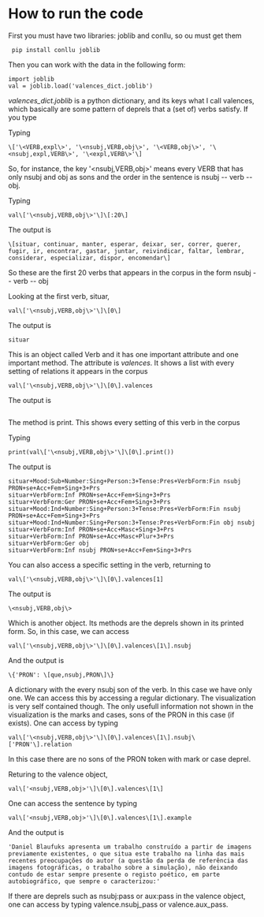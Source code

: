 # How to run the code

First you must have two libraries: joblib and conllu, so ou must get them

``` pip install conllu joblib```

Then you can work with the data in the following form:

```from valences import *
import joblib
val = joblib.load('valences_dict.joblib')
```

*valences_dict.joblib* is a python dictionary, and its keys what I call valences, which basically are some pattern of deprels that a (set of) verbs satisfy. If you type

Typing

```list(val.keys())[:5]
\['\<VERB,expl\>', '\<nsubj,VERB,obj\>', '\<VERB,obj\>', '\<nsubj,expl,VERB\>', '\<expl,VERB\>'\]
```

So, for instance, the key '<nsubj,VERB,obj>' means every VERB that has only nsubj and obj as sons and the order in the sentence is nsubj -- verb -- obj.

Typing

```
val\['\<nsubj,VERB,obj\>'\]\[:20\]
```

The output is

```
\[situar, continuar, manter, esperar, deixar, ser, correr, querer, fugir, ir, encontrar, gastar, juntar, reivindicar, faltar, lembrar, considerar, especializar, dispor, encomendar\]
```

So these are the first 20 verbs that appears in the corpus in the form nsubj -- verb -- obj

Looking at the first verb, situar,

```
val\['\<nsubj,VERB,obj\>'\]\[0\]
```

The output is

```
situar
```

This is an object called Verb and it has one important attribute and one important method. The attribute is *valences*. It shows a list with every setting of relations it appears in the corpus

```
val\['\<nsubj,VERB,obj\>'\]\[0\].valences
```

The output is

```\[\<VERB,expl\>, \<nsubj,VERB,obj\>, \<VERB,obj\>, \<nsubj,expl,VERB\>, \<nsubj,expl,VERB\>, \<expl,VERB\>, \<nsubj,expl,VERB\>, \<expl,VERB\>, \<VERB,expl\>, \<nsubj,VERB,expl\>, \<VERB,expl\>, \<expl,VERB\>\]
```

The method is print. This shows every setting of this verb in the corpus


Typing

```
print(val\['\<nsubj,VERB,obj\>'\]\[0\].print())
```

The output is

```
situar+Mood:Sub+Number:Sing+Person:3+Tense:Pres+VerbForm:Fin nsubj PRON+se+Acc+Fem+Sing+3+Prs
situar+VerbForm:Inf PRON+se+Acc+Fem+Sing+3+Prs
situar+VerbForm:Ger PRON+se+Acc+Fem+Sing+3+Prs
situar+Mood:Ind+Number:Sing+Person:3+Tense:Pres+VerbForm:Fin nsubj PRON+se+Acc+Fem+Sing+3+Prs
situar+Mood:Ind+Number:Sing+Person:3+Tense:Pres+VerbForm:Fin obj nsubj 
situar+VerbForm:Inf PRON+se+Acc+Masc+Sing+3+Prs
situar+VerbForm:Inf PRON+se+Acc+Masc+Plur+3+Prs
situar+VerbForm:Ger obj 
situar+VerbForm:Inf nsubj PRON+se+Acc+Fem+Sing+3+Prs
```

You can also access a specific setting in the verb, returning to

```
val\['\<nsubj,VERB,obj\>'\]\[0\].valences[1]
```

The output is

```
\<nsubj,VERB,obj\>
```

Which is another object. Its methods are the deprels shown in its printed form. So, in this case, we can access 

```
val\['\<nsubj,VERB,obj\>'\]\[0\].valences\[1\].nsubj
```

And the output is

```
\{'PRON': \[que,nsubj,PRON\]\}
```

A dictionary with the every nsubj son of the verb. In this case we have only one. We can access this by accessing a regular dictionary. The visualization is very self contained though. The only usefull information not shown in the visualization is the marks and cases, sons of the PRON in this case (if exists). One can access by typing


```
val\['\<nsubj,VERB,obj\>'\]\[0\].valences\[1\].nsubj\['PRON'\].relation
```

In this case there are no sons of the PRON token with mark or case deprel.

Returing to the valence object, 

```
val\['<nsubj,VERB,obj>'\]\[0\].valences\[1\]
```

One can access the sentence by typing

```
val\['<nsubj,VERB,obj>'\]\[0\].valences\[1\].example
```

And the output is

```
'Daniel Blaufuks apresenta um trabalho construído a partir de imagens previamente existentes, o que situa este trabalho na linha das mais recentes preocupações do autor (a questão da perda de referência das imagens fotográficas, o trabalho sobre a simulação), não deixando contudo de estar sempre presente o registo poético, em parte autobiográfico, que sempre o caracterizou:'
```



If there are deprels such as nsubj:pass or aux:pass in the valence object, one can access by typing valence.nsubj_pass or valence.aux_pass. 

